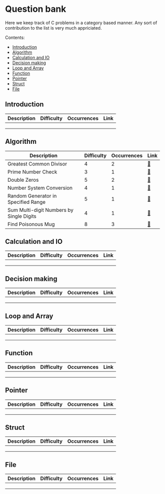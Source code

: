 # Question bank

Here we keep track of C problems in a category based manner.
Any sort of contribution to the list is very much appriciated.

Contents:

 - [Introduction](#introduction)
 - [Algorithm](#algorithm)
 - [Calculation and IO](#calculation-and-io)
 - [Decision making](#decision-making)
 - [Loop and Array](#loop-and-array)
 - [Function](#function)
 - [Pointer](#pointer)
 - [Struct](#struct)
 - [File](#file)

## Introduction

| Description | Difficulty | Occurrences | Link |
|-------------|------------|-------------|------|
|             |            |             |      |
|             |            |             |      |
|             |            |             |      |


## Algorithm
| Description | Difficulty | Occurrences | Link |
|-------------|------------|-------------|------|
| Greatest Common Divisor | 4 | 2 | [:link:](./algorithm/greatest-common-divisor/p1.md) |
| Prime Number Check | 3 | 1 | [:link:](./algorithm/prime-number-check/p2.md) |
| Double Zeros | 5 | 2 | [:link:](./algorithm/double-zeros/p2.md) |
| Number System Conversion | 4 | 1 | [:link:](./algorithm/number-system-conversion/p7.md) |
| Random Generator in Specified Range | 5 | 1 | [:link:](./algorithm/range-random-generator/p4.md) |
| Sum Multi-digit Numbers by Single Digits | 4 | 1 | [:link:](./algorithm/multi-digit-sum-by-single-digit-sum/p5.md) |
| Find Poisonous Mug | 8 | 3 | [:link:](./algorithm/find-poisonous-mug/p9.md) |


## Calculation and IO
| Description | Difficulty | Occurrences | Link |
|-------------|------------|-------------|------|
|             |            |             |      |
|             |            |             |      |
|             |            |             |      |


## Decision making
| Description | Difficulty | Occurrences | Link |
|-------------|------------|-------------|------|
|             |            |             |      |
|             |            |             |      |
|             |            |             |      |


## Loop and Array
| Description | Difficulty | Occurrences | Link |
|-------------|------------|-------------|------|
|             |            |             |      |
|             |            |             |      |
|             |            |             |      |


## Function
| Description | Difficulty | Occurrences | Link |
|-------------|------------|-------------|------|
|             |            |             |      |
|             |            |             |      |
|             |            |             |      |

## Pointer
| Description | Difficulty | Occurrences | Link |
|-------------|------------|-------------|------|
|             |            |             |      |
|             |            |             |      |
|             |            |             |      |


## Struct
| Description | Difficulty | Occurrences | Link |
|-------------|------------|-------------|------|
|             |            |             |      |
|             |            |             |      |
|             |            |             |      |


## File
| Description | Difficulty | Occurrences | Link |
|-------------|------------|-------------|------|
|             |            |             |      |
|             |            |             |      |
|             |            |             |      |

